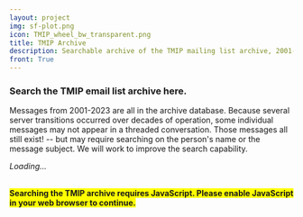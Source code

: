 ```yaml
---
layout: project
img: sf-plot.png
icon: TMIP_wheel_bw_transparent.png
title: TMIP Archive
description: Searchable archive of the TMIP mailing list archive, 2001-2023.
front: True
---
```


### Search the TMIP email list archive here.

Messages from 2001-2023 are all in the archive database. Because several server transitions occurred over decades of operation, some individual messages may not appear in a threaded conversation. Those messages all still exist! -- but may require searching on the person's name or the message subject. We will work to improve the search capability.

<!-- Vue application gets inserted here -->

<div id="app"><i>Loading...</i></div>

<link rel="stylesheet" crossorigin href="/tmip-archive-assets/index.css" />
<script type="module" crossorigin src="/tmip-archive-assets/index.js"></script>

<noscript>
<br/><p>
<b style="background-color: yellow">
  Searching the TMIP archive requires JavaScript. Please enable JavaScript in your web browser to continue.
</b></p>
</noscript>

<!-- END Vue application -------------- -->

<br/>
<br/>
<br/>
